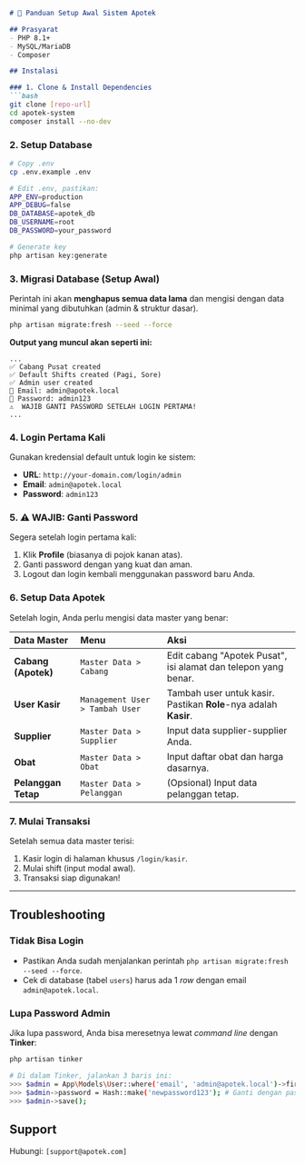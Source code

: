 ````markdown
# 🏥 Panduan Setup Awal Sistem Apotek

## Prasyarat
- PHP 8.1+
- MySQL/MariaDB
- Composer

## Instalasi

### 1. Clone & Install Dependencies
```bash
git clone [repo-url]
cd apotek-system
composer install --no-dev
````

### 2\. Setup Database

```bash
# Copy .env
cp .env.example .env

# Edit .env, pastikan:
APP_ENV=production
APP_DEBUG=false
DB_DATABASE=apotek_db
DB_USERNAME=root
DB_PASSWORD=your_password

# Generate key
php artisan key:generate
```

### 3\. Migrasi Database (Setup Awal)

Perintah ini akan **menghapus semua data lama** dan mengisi dengan data minimal yang dibutuhkan (admin & struktur dasar).

```bash
php artisan migrate:fresh --seed --force
```

**Output yang muncul akan seperti ini:**

```
...
✅ Cabang Pusat created
✅ Default Shifts created (Pagi, Sore)
✅ Admin user created
📧 Email: admin@apotek.local
🔑 Password: admin123
⚠️  WAJIB GANTI PASSWORD SETELAH LOGIN PERTAMA!
...
```

### 4\. Login Pertama Kali

Gunakan kredensial default untuk login ke sistem:

  * **URL**: `http://your-domain.com/login/admin`
  * **Email**: `admin@apotek.local`
  * **Password**: `admin123`

### 5\. ⚠️ WAJIB: Ganti Password

Segera setelah login pertama kali:

1.  Klik **Profile** (biasanya di pojok kanan atas).
2.  Ganti password dengan yang kuat dan aman.
3.  Logout dan login kembali menggunakan password baru Anda.

### 6\. Setup Data Apotek

Setelah login, Anda perlu mengisi data master yang benar:

| Data Master | Menu | Aksi |
| :--- | :--- | :--- |
| **Cabang (Apotek)** | `Master Data > Cabang` | Edit cabang "Apotek Pusat", isi alamat dan telepon yang benar. |
| **User Kasir** | `Management User > Tambah User` | Tambah user untuk kasir. Pastikan **Role**-nya adalah **Kasir**. |
| **Supplier** | `Master Data > Supplier` | Input data supplier-supplier Anda. |
| **Obat** | `Master Data > Obat` | Input daftar obat dan harga dasarnya. |
| **Pelanggan Tetap** | `Master Data > Pelanggan` | (Opsional) Input data pelanggan tetap. |

### 7\. Mulai Transaksi

Setelah semua data master terisi:

1.  Kasir login di halaman khusus `/login/kasir`.
2.  Mulai shift (input modal awal).
3.  Transaksi siap digunakan\!

-----

## Troubleshooting

### Tidak Bisa Login

  * Pastikan Anda sudah menjalankan perintah `php artisan migrate:fresh --seed --force`.
  * Cek di database (tabel `users`) harus ada 1 *row* dengan email `admin@apotek.local`.

### Lupa Password Admin

Jika lupa password, Anda bisa meresetnya lewat *command line* dengan **Tinker**:

```bash
php artisan tinker

# Di dalam Tinker, jalankan 3 baris ini:
>>> $admin = App\Models\User::where('email', 'admin@apotek.local')->first();
>>> $admin->password = Hash::make('newpassword123'); # Ganti dengan password baru Anda
>>> $admin->save();
```

## Support

Hubungi: `[support@apotek.com]`

```
```